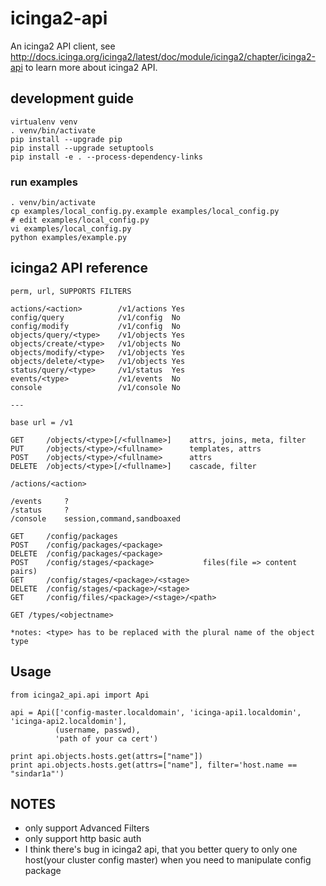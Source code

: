 # icinga2-api

An icinga2 API client, see <http://docs.icinga.org/icinga2/latest/doc/module/icinga2/chapter/icinga2-api> to learn more about icinga2 API.

## development guide

```
virtualenv venv
. venv/bin/activate
pip install --upgrade pip
pip install --upgrade setuptools
pip install -e . --process-dependency-links
```

### run examples

```
. venv/bin/activate
cp examples/local_config.py.example examples/local_config.py
# edit examples/local_config.py
vi examples/local_config.py
python examples/example.py
```

## icinga2 API reference

```
perm, url, SUPPORTS FILTERS

actions/<action>        /v1/actions Yes
config/query            /v1/config  No
config/modify           /v1/config  No
objects/query/<type>    /v1/objects Yes
objects/create/<type>   /v1/objects No
objects/modify/<type>   /v1/objects Yes
objects/delete/<type>   /v1/objects Yes
status/query/<type>     /v1/status  Yes
events/<type>           /v1/events  No
console                 /v1/console No

---

base url = /v1

GET     /objects/<type>[/<fullname>]    attrs, joins, meta, filter
PUT     /objects/<type>/<fullname>      templates, attrs
POST    /objects/<type>/<fullname>      attrs
DELETE  /objects/<type>[/<fullname>]    cascade, filter

/actions/<action>

/events     ?
/status     ?
/console    session,command,sandboaxed

GET     /config/packages
POST    /config/packages/<package>
DELETE  /config/packages/<package>
POST    /config/stages/<package>           files(file => content pairs)
GET     /config/stages/<package>/<stage>
DELETE  /config/stages/<package>/<stage>
GET     /config/files/<package>/<stage>/<path>

GET /types/<objectname>

*notes: <type> has to be replaced with the plural name of the object type
```

## Usage

```
from icinga2_api.api import Api

api = Api(['config-master.localdomain', 'icinga-api1.localdomin', 'icinga-api2.localdomin'],
          (username, passwd),
          'path of your ca cert')

print api.objects.hosts.get(attrs=["name"])
print api.objects.hosts.get(attrs=["name"], filter='host.name == "sindar1a"')
```

## NOTES

- only support Advanced Filters
- only support http basic auth
- I think there's bug in icinga2 api, that you better query to only one host(your cluster config master) when you need to manipulate config package
